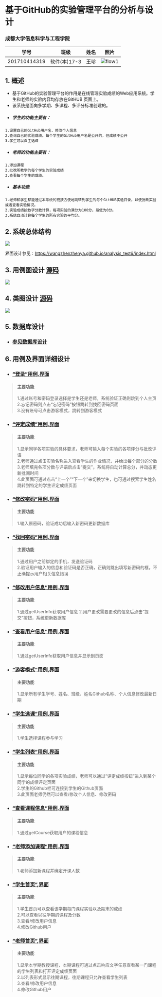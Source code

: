 ﻿<!-- markdownlint-disable MD033-->
<!-- 禁止MD033类型的警告 https://www.npmjs.com/package/markdownlint -->

# 基于GitHub的实验管理平台的分析与设计

### 成都大学信息科学与工程学院

|学号|班级|姓名|照片|
|:-------:|:-------------: | :----------:|:---:|
|201710414319|软件(本)17-3|王珍|![flow1](图片/myself22.jpg)|

## 1. 概述
- 基于GitHub的实验管理平台的作用是在线管理实验成绩的Web应用系统。学生和老师的实验内容均存放在GitHUB
页面上。
- 该系统是面向多学期、多课程、多评分标准创建的。
- ##### 学生的功能主要有：  
 ```
 1.设置自己的GitHub用户名、修改个人信息
2.查询自己的实验成绩。每个学生的GitHub用户名是公开的，但成绩不公开
3.学生可以自主选课
```
- ##### 老师的功能主要有：
``` 
1.添加课程
2.批改所教学的每个学生的实验成绩
3.查看每个学生的成绩。
```
- ##### 基本功能
```
1.老师和学生都能通过本系统的链接方便地跳转到学生的每个GitHUB实验目录，以便批改实验或者查看实验情况。
2.实验成绩按数字分数计算，每项实验的满分为100分，最低为0分。
3.系统自动计算每个学生的所有实验的平均分。
```
## 2. 系统总体结构
![](图片/系统架构.svg)

界面设计参见：https://wangzhenzhenya.github.io/analysis_test6/index.html
    
## 3. 用例图设计 [源码](src/UseCase.puml)
![](图片/UseCase.png)

## 4. 类图设计 [源码](src/class.puml)
![](图片/class1.png)  
## 5. 数据库设计
- ### [参见数据库设计](./数据库设计.md)

## 6. 用例及界面详细设计
- ### [“登录”用例](./用例/登录.md),[界面](https://wangzhenzhenya.github.io/analysis_test6/登录.html)
> #### 主要功能   
> 1.通过账号和密码登录选择是学生还是老师，系统验证正确则跳到个人主页  
> 2.忘记密码则点击“忘记密码”按钮跳转到找回密码页面  
> 3.没有账号可点击游客模式，跳转到游客模式
- ### [“评定成绩”用例](./用例/评定成绩.md),[界面](https://wangzhenzhenya.github.io/analysis_test6/评定成绩.html)
> #### 主要功能  
> 1.显示同学各项实验的具体要求，老师可输入每个实验的各项评分与批改评语  
> 2.老师通过点击实验名称进入查看学生的作业情况，并给出每个部分的分数  
> 3.老师填完各项分数与评语后点击“提交”，系统将自动计算总分，并动态更新批阅时间  
> 4.此页面可通过点击“上一个”“下一个”来切换学生，也可通过搜索学生姓名跳转到特定的学生评定成绩页面
- ### [“修改密码”用例](./用例/修改密码.md),[界面](https://wangzhenzhenya.github.io/analysis_test6/修改密码.html)
> #### 主要功能  
> 1.输入原密码，验证成功后输入新密码更新数据库
- ### [“找回密码”用例](./用例/找回密码.md),[界面](https://wangzhenzhenya.github.io/analysis_test6/找回密码.html)
> #### 主要功能  
> 1.通过用户之前绑定的手机，发送验证码   
> 2.验证用户输入的信息和验证码是否正确，正确则跳出填写新密码的框，不正确提示用户相关信息错误
- ### [“修改用户信息”用例](./用例/修改用户信息.md),[界面](https://wangzhenzhenya.github.io/analysis_test6/修改信息.html)
> #### 主要功能  
> 1.通过getUserInfo获取用户信息
> 2.用户更改需要更改的信息后点击“提交”按钮，系统更新数据库
- ### [“查看用户信息”用例](./用例/查看用户信息.md),[界面](https://wangzhenzhenya.github.io/analysis_test6/个人信息.html)
> #### 主要功能  
> 1.通过getUserInfo获取用户信息并显示到页面
- ### [“游客模式”用例](./用例/学生列表.md),[界面](https://wangzhenzhenya.github.io/analysis_test6/查看同学.html)
> #### 主要功能 
> 1.显示所有学生学号、姓名、班级、姓名Github名称、个人信息修改最新日期
- ### [“学生选课”用例](./用例/学生选课.md),[界面](https://wangzhenzhenya.github.io/analysis_test6/学生选课.html)
> #### 主要功能  
> 1.学生选择课程参与学习
- ### [“学生列表”用例](./用例/学生列表.md),[界面](https://wangzhenzhenya.github.io/analysis_test6/学生列表.html)
> #### 主要功能  
> 1.显示每位同学的各项实验成绩，老师可以通过“评定成绩按钮”进入到某个同学的成绩评定页面  
> 2.学生的Github栏可连接到学生的Github页面  
> 3.此页面老师仍然可以查看/修改个人信息、修改密码  
- ### [“查看课程信息”用例](./用例/查看课程.md),[界面](https://wangzhenzhenya.github.io/analysis_test6/查看课程.html)
> #### 主要功能  
> 1.通过getCourse获取用户的课程信息
- ### [“老师添加课程”用例](./用例/开课.md),[界面](https://wangzhenzhenya.github.io/analysis_test6/添加课程.html)
> #### 主要功能  
> 1.老师添加新课程并确定开课人数
- ### [“学生首页”](),[界面](https://wangzhenzhenya.github.io/analysis_test6/学生主页.html)
> #### 主要功能  
> 1.学生首页可以查看该学期每门课程实验以及期末的成绩  
> 2.可以查看以往学期的课程及分数  
> 3.查看/修改用户信息  
> 4.修改Github用户
- ### [“老师首页”](),[界面](https://zwdcdu.github.io/is_analysis/test6/ui/index.html)
> #### 主要功能  
> 1.显示本学期教授课程，本期课程可通过点击响应文字任意查看某一门课程的学生列表和打开评定成绩页面  
> 2.以列表形式显示往期课程，往期课程只允许查看学生列表  
> 3.查看/修改用户信息  
> 4.修改Github用户  

    
